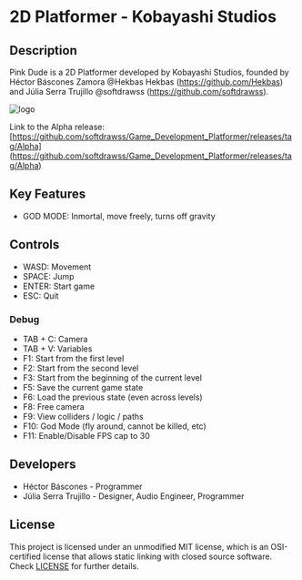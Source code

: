 # 2D Platformer - Kobayashi Studios

## Description

Pink Dude is a 2D Platformer developed by Kobayashi Studios, founded by Héctor Báscones Zamora @Hekbas Hekbas (https://github.com/Hekbas) and Júlia Serra Trujillo @softdrawss (https://github.com/softdrawss).

![logo](https://user-images.githubusercontent.com/99959289/200201246-e9a57554-41d6-4304-8de3-caa10a13133a.png)

Link to the Alpha release: [https://github.com/softdrawss/Game_Development_Platformer/releases/tag/Alpha] (https://github.com/softdrawss/Game_Development_Platformer/releases/tag/Alpha)

## Key Features

 - GOD MODE: Inmortal, move freely, turns off gravity
 
## Controls

 - WASD: Movement
 - SPACE: Jump
 - ENTER: Start game
 - ESC: Quit
 
 ### Debug
 - TAB + C: Camera
 - TAB + V: Variables
 - F1: Start from the first level
 - F2: Start from the second level
 - F3: Start from the beginning of the current level
 - F5: Save the current game state
 - F6: Load the previous state (even across levels)
 - F8: Free camera
 - F9: View colliders / logic / paths
 - F10: God Mode (fly around, cannot be killed, etc)
 - F11: Enable/Disable FPS cap to 30

## Developers

 - Héctor Báscones - Programmer
 - Júlia Serra Trujillo - Designer, Audio Engineer, Programmer

## License

This project is licensed under an unmodified MIT license, which is an OSI-certified license that allows static linking with closed source software. Check [LICENSE](LICENSE) for further details.
